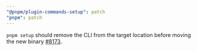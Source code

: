 ```yaml
---
"@pnpm/plugin-commands-setup": patch
"pnpm": patch
---
```


`pnpm setup` should remove the CLI from the target location before moving the new binary [#8173](https://github.com/pnpm/pnpm/issues/8173).
